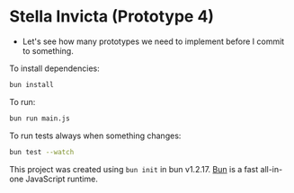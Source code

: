 # Stella Invicta (Prototype 4)

-   Let's see how many prototypes we need to implement before I commit to something.

To install dependencies:

```bash
bun install
```

To run:

```bash
bun run main.js
```

To run tests always when something changes:

```bash
bun test --watch
```

This project was created using `bun init` in bun v1.2.17. [Bun](https://bun.sh) is a fast all-in-one JavaScript runtime.
